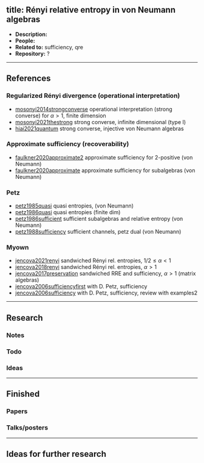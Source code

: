
title: Rényi relative entropy in von Neumann algebras
---

*  **Description:**   
*  **People:**   
*  **Related to:**  sufficiency, qre   
*  **Repository:** ?

---






## References


### Regularized Rényi divergence (operational interpretation)



* [mosonyi2014strongconverse](mosonyi2014strongconverse) operational interpretation (strong converse) for $\alpha>1$, finite dimension     
* [mosonyi2021thestrong](mosonyi2021thestrong) strong converse, infinite dimensional (type I)    
* [hiai2021quantum](hiai2021quantum) strong converse, injective von Neumann algebras




### Approximate sufficiency (recoverability)


* [faulkner2020approximate2](faulkner2020approximate2) approximate sufficiency for 2-positive (von Neumann)
* [faulkner2020approximate](faulkner2020approximate) approximate sufficiency for subalgebras (von Neumann)   



### Petz

* [petz1985quasi](petz1985quasi) quasi entropies, (von Neumann)    
* [petz1986quasi](petz1986quasi) quasi entropies (finite dim)    
* [petz1986sufficient](petz1986sufficient) sufficient subalgebras and relative entropy (von Neumann)    
* [petz1988sufficiency](petz1988sufficiency) sufficient channels, petz dual  (von Neumann)   




### Myown

* [jencova2021renyi](jencova2021renyi) sandwiched Rényi rel. entropies, $1/2\le \alpha<1$  
* [jencova2018renyi](jencova2018renyi) sandwiched Rényi rel. entropies, $\alpha>1$           
* [jencova2017preservation](jencova2017preservation) sandwiched RRE and sufficiency, $\alpha>1$  (matrix algebras)    
* [jencova2006sufficiencyfirst](jencova2006sufficiencyfirst) with D. Petz, sufficiency     
* [jencova2006sufficiency](jencova2006sufficiency) with D. Petz, sufficiency, review with examples2
     


---

## Research



### Notes



### Todo



### Ideas

---

## Finished

### Papers


### Talks/posters

---

## Ideas for further research

